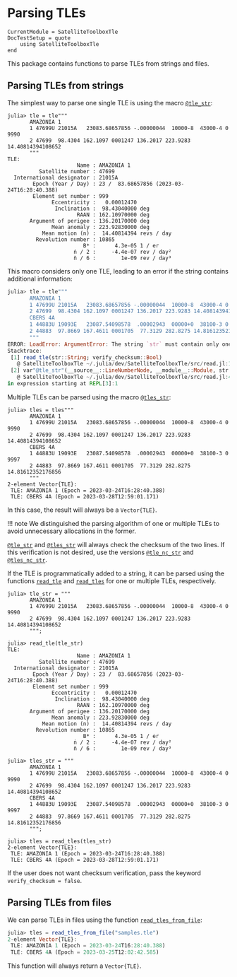 Parsing TLEs
============

```@meta
CurrentModule = SatelliteToolboxTle
DocTestSetup = quote
    using SatelliteToolboxTle
end
```

This package contains functions to parse TLEs from strings and files.

## Parsing TLEs from strings

The simplest way to parse one single TLE is using the macro [`@tle_str`](@ref):

```jldoctest
julia> tle = tle"""
       AMAZONIA 1
       1 47699U 21015A   23083.68657856 -.00000044  10000-8  43000-4 0  9990
       2 47699  98.4304 162.1097 0001247 136.2017 223.9283 14.40814394108652
       """
TLE:
                      Name : AMAZONIA 1
          Satellite number : 47699
  International designator : 21015A
        Epoch (Year / Day) : 23 /  83.68657856 (2023-03-24T16:28:40.388)
        Element set number : 999
              Eccentricity :   0.00012470
               Inclination :  98.43040000 deg
                      RAAN : 162.10970000 deg
       Argument of perigee : 136.20170000 deg
              Mean anomaly : 223.92830000 deg
           Mean motion (n) :  14.40814394 revs / day
         Revolution number : 10865
                        B* :      4.3e-05 1 / er
                     ṅ / 2 :     -4.4e-07 rev / day²
                     n̈ / 6 :        1e-09 rev / day³
```

This macro considers only one TLE, leading to an error if the string contains additional
information:

```julia
julia> tle = tle"""
       AMAZONIA 1
       1 47699U 21015A   23083.68657856 -.00000044  10000-8  43000-4 0  9990
       2 47699  98.4304 162.1097 0001247 136.2017 223.9283 14.40814394108652
       CBERS 4A
       1 44883U 19093E   23087.54098578  .00002943  00000+0  38100-3 0  9997
       2 44883  97.8669 167.4611 0001705  77.3129 282.8275 14.81612352176856
       """
ERROR: LoadError: ArgumentError: The string `str` must contain only one TLE (2 or 3 lines).
Stacktrace:
 [1] read_tle(str::String; verify_checksum::Bool)
   @ SatelliteToolboxTle ~/.julia/dev/SatelliteToolboxTle/src/read.jl:161
 [2] var"@tle_str"(__source__::LineNumberNode, __module__::Module, str::Any)
   @ SatelliteToolboxTle ~/.julia/dev/SatelliteToolboxTle/src/read.jl:43
in expression starting at REPL[3]:1
```

Multiple TLEs can be parsed using the macro [`@tles_str`](@ref):

```jldoctest
julia> tles = tles"""
       AMAZONIA 1
       1 47699U 21015A   23083.68657856 -.00000044  10000-8  43000-4 0  9990
       2 47699  98.4304 162.1097 0001247 136.2017 223.9283 14.40814394108652
       CBERS 4A
       1 44883U 19093E   23087.54098578  .00002943  00000+0  38100-3 0  9997
       2 44883  97.8669 167.4611 0001705  77.3129 282.8275 14.81612352176856
       """
2-element Vector{TLE}:
 TLE: AMAZONIA 1 (Epoch = 2023-03-24T16:28:40.388)
 TLE: CBERS 4A (Epoch = 2023-03-28T12:59:01.171)
```

In this case, the result will always be a `Vector{TLE}`.

!!! note
    We distinguished the parsing algorithm of one or multiple TLEs to avoid unnecessary
    allocations in the former.

[`@tle_str`](@ref) and [`@tles_str`](@ref) will always check the checksum of the two lines.
If this verification is not desired, use the versions [`@tle_nc_str`](@ref) and
[`@tles_nc_str`](@ref).

If the TLE is programmatically added to a string, it can be parsed using the functions
[`read_tle`](@ref) and [`read_tles`](@ref) for one or multiple TLEs, respectively.

```jldoctest
julia> tle_str = """
       AMAZONIA 1
       1 47699U 21015A   23083.68657856 -.00000044  10000-8  43000-4 0  9990
       2 47699  98.4304 162.1097 0001247 136.2017 223.9283 14.40814394108652
       """;

julia> read_tle(tle_str)
TLE:
                      Name : AMAZONIA 1
          Satellite number : 47699
  International designator : 21015A
        Epoch (Year / Day) : 23 /  83.68657856 (2023-03-24T16:28:40.388)
        Element set number : 999
              Eccentricity :   0.00012470
               Inclination :  98.43040000 deg
                      RAAN : 162.10970000 deg
       Argument of perigee : 136.20170000 deg
              Mean anomaly : 223.92830000 deg
           Mean motion (n) :  14.40814394 revs / day
         Revolution number : 10865
                        B* :      4.3e-05 1 / er
                     ṅ / 2 :     -4.4e-07 rev / day²
                     n̈ / 6 :        1e-09 rev / day³

julia> tles_str = """
       AMAZONIA 1
       1 47699U 21015A   23083.68657856 -.00000044  10000-8  43000-4 0  9990
       2 47699  98.4304 162.1097 0001247 136.2017 223.9283 14.40814394108652
       CBERS 4A
       1 44883U 19093E   23087.54098578  .00002943  00000+0  38100-3 0  9997
       2 44883  97.8669 167.4611 0001705  77.3129 282.8275 14.81612352176856
       """;

julia> tles = read_tles(tles_str)
2-element Vector{TLE}:
 TLE: AMAZONIA 1 (Epoch = 2023-03-24T16:28:40.388)
 TLE: CBERS 4A (Epoch = 2023-03-28T12:59:01.171)
```

If the user does not want checksum verification, pass the keyword `verify_checksum = false`.

## Parsing TLEs from files

We can parse TLEs in files using the function [`read_tles_from_file`](@ref):

```julia
julia> tles = read_tles_from_file("samples.tle")
2-element Vector{TLE}:
 TLE: AMAZONIA 1 (Epoch = 2023-03-24T16:28:40.388)
 TLE: CBERS 4A (Epoch = 2023-03-25T12:02:42.585)
```

This function will always return a `Vector{TLE}`.
